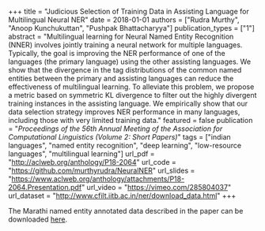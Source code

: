 +++
title = "Judicious Selection of Training Data in Assisting Language for Multilingual Neural NER"
date = 2018-01-01
authors = ["Rudra Murthy", "Anoop Kunchukuttan", "Pushpak Bhattacharyya"]
publication_types = ["1"]
abstract = "Multilingual learning for Neural Named Entity Recognition (NNER) involves jointly training a neural network for multiple languages. Typically, the goal is improving the NER performance of one of the languages (the primary language) using the other assisting languages. We show that the divergence in the tag distributions of the common named entities between the primary and assisting languages can reduce the effectiveness of multilingual learning. To alleviate this problem, we propose a metric based on symmetric KL divergence to filter out the highly divergent training instances in the assisting language. We empirically show that our data selection strategy improves NER performance in many languages, including those with very limited training data."
featured = false
publication = "*Proceedings of the 56th Annual Meeting of the Association for Computational Linguistics (Volume 2: Short Papers)*"
tags = ["indian languages", "named entity recognition", "deep learning", "low-resource languages", "multilingual learning"]
url_pdf = "http://aclweb.org/anthology/P18-2064"
url_code = "https://github.com/murthyrudra/NeuralNER"
url_slides = "https://www.aclweb.org/anthology/attachments/P18-2064.Presentation.pdf"
url_video = "https://vimeo.com/285804037"
url_dataset = "http://www.cfilt.iitb.ac.in/ner/download_data.html"
+++

The Marathi named entity annotated data described in the paper can be downloaded [here](http://www.cfilt.iitb.ac.in/ner/download_data.html).
